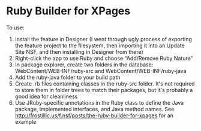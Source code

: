 Ruby Builder for XPages
=======================

To use:

1. Install the feature in Designer (I went through ugly process of exporting the feature project to the filesystem, then importing it into an Update Site NSF, and then installing in Designer from there)
2. Right-click the app to use Ruby and choose "Add/Remove Ruby Nature"
3. In package explorer, create two folders in the database: WebContent/WEB-INF/ruby-src and WebContent/WEB-INF/ruby-java
4. Add the ruby-java folder to your build path
5. Create .rb files containing classes in the ruby-src folder. It's not required to store them in folder trees to match their packages, but it's probably a good idea for cleanliness
6. Use JRuby-specific annotations in the Ruby class to define the Java package, implemented interfaces, and Java method names. See http://frostillic.us/f.nsf/posts/the-ruby-builder-for-xpages for an example